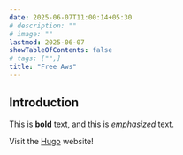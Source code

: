 ```yaml
---
date: 2025-06-07T11:00:14+05:30
# description: ""
# image: ""
lastmod: 2025-06-07
showTableOfContents: false
# tags: ["",]
title: "Free Aws"
---
```

## Introduction

This is **bold** text, and this is *emphasized* text.

Visit the [Hugo](https://gohugo.io) website!
